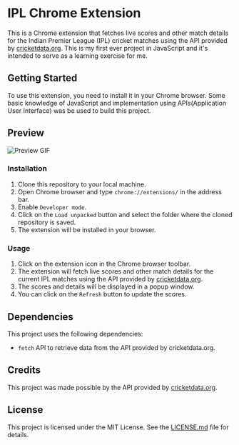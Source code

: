# IPL Chrome Extension

This is a Chrome extension that fetches live scores and other match details for the Indian Premier League (IPL) cricket matches using the API provided by [cricketdata.org](https://cricketdata.org/). This is my first ever project in JavaScript and it's intended to serve as a learning exercise for me.

## Getting Started

To use this extension, you need to install it in your Chrome browser. Some basic knowledge of JavaScript and implementation using APIs(Application User Interface) was be used to build this project.

## Preview

![Preview GIF](https://github.com/gupta-soham/ipl-chrome-extension/blob/main/IPL%20Chrom%20Extension.gif)

### Installation

1. Clone this repository to your local machine.
2. Open Chrome browser and type `chrome://extensions/` in the address bar.
3. Enable `Developer mode`.
4. Click on the `Load unpacked` button and select the folder where the cloned repository is saved.
5. The extension will be installed in your browser.

### Usage

1. Click on the extension icon in the Chrome browser toolbar.
2. The extension will fetch live scores and other match details for the current IPL matches using the API provided by [cricketdata.org](https://cricketdata.org/).
3. The scores and details will be displayed in a popup window.
4. You can click on the `Refresh` button to update the scores.

## Dependencies

This project uses the following dependencies:

- `fetch` API to retrieve data from the API provided by cricketdata.org.

## Credits

This project was made possible by the API provided by [cricketdata.org](https://www.cricketdata.org/).

## License

This project is licensed under the MIT License. See the [LICENSE.md](LICENSE.md) file for details.
